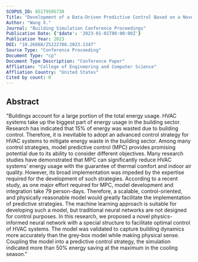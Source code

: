 ```yaml
---
SCOPUS_ID: 85179505730
Title: "Development of a Data-Driven Predictive Control Based on a Novel Physics-Informed Neural Network"
Author: "Wang X."
Journal: "Building Simulation Conference Proceedings"
Publication Date: {'$date': '2023-01-01T00:00:00Z'}
Publication Year: 2023
DOI: "10.26868/25222708.2023.1347"
Source Type: "Conference Proceeding"
Document Type: "cp"
Document Type Description: "Conference Paper"
Affliation: "College of Engineering and Computer Science"
Affliation Country: "United States"
Cited by count: 0
---
```


## Abstract
"Buildings account for a large portion of the total energy usage. HVAC systems take up the biggest part of energy usage in the building sector. Research has indicated that 15% of energy was wasted due to building control. Therefore, it is inevitable to adopt an advanced control strategy for HVAC systems to mitigate energy waste in the building sector. Among many control strategies, model predictive control (MPC) provides promising potential due to its ability to consider different objectives. Many research studies have demonstrated that MPC can significantly reduce HVAC systems’ energy usage with the guarantee of thermal comfort and indoor air quality. However, its broad implementation was impeded by the expertise required for the development of such strategies. According to a recent study, as one major effort required for MPC, model development and integration take 79 person-days. Therefore, a scalable, control-oriented, and physically reasonable model would greatly facilitate the implementation of predictive strategies. The machine learning approach is suitable for developing such a model, but traditional neural networks are not designed for control purposes. In this research, we proposed a novel physics-informed neural network with a special structure to facilitate optimal control of HVAC systems. The model was validated to capture building dynamics more accurately than the grey-box model while making physical sense. Coupling the model into a predictive control strategy, the simulation indicated more than 50% energy saving at the maximum in the cooling season."
